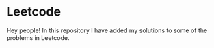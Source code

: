 # Leetcode
Hey people!
In this repository I have added my solutions to some of the problems in Leetcode.

